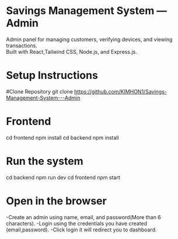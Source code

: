 # Savings Management System — Admin

Admin panel for managing customers, verifying devices, and viewing transactions.  
Built with React,Tailwind CSS, Node.js, and Express.js.

# Setup Instructions

#Clone Repository
git clone https://github.com/KIMHON1/Savings-Management-System---Admin
# Frontend
cd frontend
npm install
cd backend
npm install
# Run the system
cd backend
npm run dev
cd frontend
npm start
# Open in the browser
-Create an admin using name, email, and password(More than 6 characters).
-Login using the credentials you have created (email,password).
-Click login it will redirect you to dashboard. 
